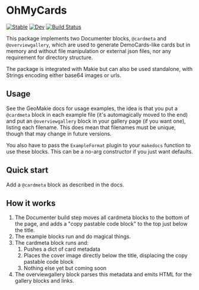 # OhMyCards

[![Stable](https://img.shields.io/badge/docs-stable-blue.svg)](https://asinghvi17.github.io/OhMyCards.jl/stable/)
[![Dev](https://img.shields.io/badge/docs-dev-blue.svg)](https://asinghvi17.github.io/OhMyCards.jl/dev/)
[![Build Status](https://github.com/asinghvi17/OhMyCards.jl/actions/workflows/CI.yml/badge.svg?branch=main)](https://github.com/asinghvi17/OhMyCards.jl/actions/workflows/CI.yml?query=branch%3Amain)

This package implements two Documenter blocks, `@cardmeta` and `@overviewgallery`, which are used to generate DemoCards-like cards but in memory and without file manipulation or external json files, nor any requirement for directory structure.

The package is integrated with Makie but can also be used standalone, with Strings encoding either base64 images or urls.

## Usage

See the GeoMakie docs for usage examples, the idea is that you put a `@cardmeta` block in each example file (it's automagically moved to the end) and put an `@overviewgallery` block in your gallery page (if you want one), listing each filename.  This does mean that filenames must be unique, though that may change in future versions.

You also have to pass the `ExampleFormat` plugin to your `makedocs` function to use these blocks.  This can be a no-arg constructor if you just want defaults.

## Quick start

Add a `@cardmeta` block as described in the docs.

## How it works

1. The Documenter build step moves all cardmeta blocks to the bottom of the page, and adds a "copy pastable code block" to the top just below the title.
2. The example blocks run and do magical things.
3. The cardmeta block runs and:
    1. Pushes a dict of card metadata
    2. Places the cover image directly below the title, displacing the copy pastable code block 
    3. Nothing else yet but coming soon
4. The overviewgallery block parses this metadata and emits HTML for the gallery blocks and links.
